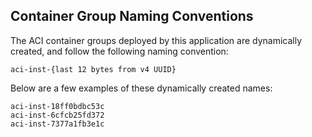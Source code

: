 ## Container Group Naming Conventions

The ACI container groups deployed by this application are dynamically created, and follow the following naming convention:

```
aci-inst-{last 12 bytes from v4 UUID}
```

Below are a few examples of these dynamically created names:

```
aci-inst-18ff0bdbc53c
aci-inst-6cfcb25fd372
aci-inst-7377a1fb3e1c
```